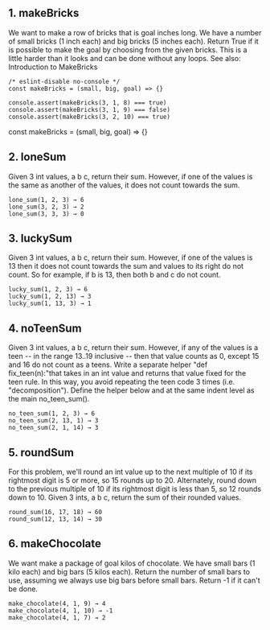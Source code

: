 ## 1. makeBricks

We want to make a row of bricks that is goal inches long. We have a number of
small bricks (1 inch each) and big bricks (5 inches each). Return True if it is
possible to make the goal by choosing from the given bricks. This is a little
harder than it looks and can be done without any loops. See also: Introduction
to MakeBricks

```
/* eslint-disable no-console */
const makeBricks = (small, big, goal) => {}

console.assert(makeBricks(3, 1, 8) === true)
console.assert(makeBricks(3, 1, 9) === false)
console.assert(makeBricks(3, 2, 10) === true)
```

const makeBricks = (small, big, goal) => {}

## 2. loneSum

Given 3 int values, a b c, return their sum. However, if one of the values is the same as another of the values, it does not count towards the sum.


```
lone_sum(1, 2, 3) → 6
lone_sum(3, 2, 3) → 2
lone_sum(3, 3, 3) → 0
```

## 3. luckySum

Given 3 int values, a b c, return their sum. However, if one of the values is 13 then it does not count towards the sum and values to its right do not count. So for example, if b is 13, then both b and c do not count.

```
lucky_sum(1, 2, 3) → 6
lucky_sum(1, 2, 13) → 3
lucky_sum(1, 13, 3) → 1
```

## 4. noTeenSum

Given 3 int values, a b c, return their sum. However, if any of the values is a teen -- in the range 13..19 inclusive -- then that value counts as 0, except 15 and 16 do not count as a teens. Write a separate helper "def fix_teen(n):"that takes in an int value and returns that value fixed for the teen rule. In this way, you avoid repeating the teen code 3 times (i.e. "decomposition"). Define the helper below and at the same indent level as the main no_teen_sum().

```
no_teen_sum(1, 2, 3) → 6
no_teen_sum(2, 13, 1) → 3
no_teen_sum(2, 1, 14) → 3
```

## 5. roundSum


For this problem, we'll round an int value up to the next multiple of 10 if its rightmost digit is 5 or more, so 15 rounds up to 20. Alternately, round down to the previous multiple of 10 if its rightmost digit is less than 5, so 12 rounds down to 10. Given 3 ints, a b c, return the sum of their rounded values. 

```
round_sum(16, 17, 18) → 60
round_sum(12, 13, 14) → 30
```

## 6. makeChocolate

We want make a package of goal kilos of chocolate. We have small bars (1 kilo each) and big bars (5 kilos each). Return the number of small bars to use, assuming we always use big bars before small bars. Return -1 if it can't be done.

```
make_chocolate(4, 1, 9) → 4
make_chocolate(4, 1, 10) → -1
make_chocolate(4, 1, 7) → 2
```
